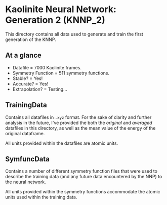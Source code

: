 # Kaolinite Neural Network: Generation 2 (KNNP_2)

This directory contains all data used to generate and train the first generation of the KNNP. 

## At a glance
- Datafile = 7000 Kaolinite frames.
- Symmetry Function = 511 symmetry functions.
- Stable? = Yes!
- Accurate? = Yes!
- Extrapolation? = Testing... 

## TrainingData

Contains all datafiles in `.xyz` format. For the sake of clarity and further analysis in the future, I've provided the both the *original* and *averaged* datafiles in this directory, as well as the mean value of the energy of the original dataframe.

All units provided within the datafiles are atomic units.  

## SymfuncData

Contains a number of different symmetry function files that were used to describe the training data (and any future data encountered by the NNP) to the neural network.

All units provided within the symmetry functions accommodate the atomic units used within  the training data. 
